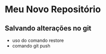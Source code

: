 # Meu Novo Repositório


## Salvando alterações no git

* uso do comando restore
* comando git push
